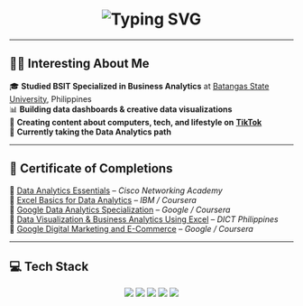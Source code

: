 <!-- Animated Heading -->
<h1 align="center">
  <img src="https://readme-typing-svg.herokuapp.com?font=Fira+Code&size=25&pause=1000&center=true&vCenter=true&width=435&lines=Hi%2C+I'm+Jerome+Mendoza!;A+Data+Enthusiast+%F0%9F%93%8A;Creative+with+Tech+%26+Dashboards" alt="Typing SVG" />
</h1>

---

## 🧑‍💻 Interesting About Me

🎓 **Studied BSIT Specialized in Business Analytics**  at [Batangas State University](https://batstate-u.edu.ph), Philippines  
📊 **Building data dashboards & creative data visualizations** </br>
🎥 **Creating content about computers, tech, and lifestyle on** [**TikTok**](https://www.tiktok.com/@curvs_crypt)  
🧠 **Currently taking the Data Analytics path**

---

## 🏅 Certificate of Completions

📜 [Data Analytics Essentials](https://www.credly.com/badges/929e2dfc-98de-46e6-b9d9-2387e7d1be05/linked_in_profile) – *Cisco Networking Academy*  
📜 [Excel Basics for Data Analytics](https://www.coursera.org/account/accomplishments/verify/5H2U1LY3Z3NX) – *IBM / Coursera*  
📜 [Google Data Analytics Specialization](https://www.coursera.org/account/accomplishments/specialization/ZG9RT2ZGPCSX) – *Google / Coursera*  
📜 [Data Visualization & Business Analytics Using Excel](https://www.linkedin.com/in/jerome-mendoza-6b4082262/details/certifications/1741917442121/single-media-viewer/?profileId=ACoAAEBwOWgBpsgS6AtmKnoxyVGw51DvOKsn88E) – *DICT Philippines*  
📜 [Google Digital Marketing and E-Commerce](https://www.coursera.org/account/accomplishments/specialization/EYAYEW0GRJ9A) – *Google / Coursera*

---

## 💻 Tech Stack

<p align="center">
  <img src="https://img.shields.io/badge/Microsoft%20Excel-217346?style=for-the-badge&logo=microsoft-excel&logoColor=white" />
  <img src="https://img.shields.io/badge/MySQL-4479A1?style=for-the-badge&logo=mysql&logoColor=white" />
  <img src="https://img.shields.io/badge/Python-3670A0?style=for-the-badge&logo=python&logoColor=ffdd54" />
  <img src="https://img.shields.io/badge/Power%20BI-F2C811?style=for-the-badge&logo=powerbi&logoColor=black" />
  <img src="https://img.shields.io/badge/Postman-FF6C37?style=for-the-badge&logo=postman&logoColor=white" />
</p>


